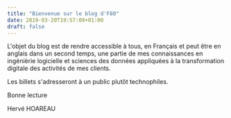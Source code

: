 ```yaml
---
title: "Bienvenue sur le blog d'F80"
date: 2019-03-20T19:57:09+01:00
draft: false
---
```

L'objet du blog est de rendre accessible à tous, en Français et 
peut être en anglais dans un second temps, une partie de mes connaissances
en ingénièrie logicielle et sciences des données appliquées à la transformation
digitale des activités de mes clients.

Les billets s'adresseront à un public plutôt technophiles.

Bonne lecture

Hervé HOAREAU



